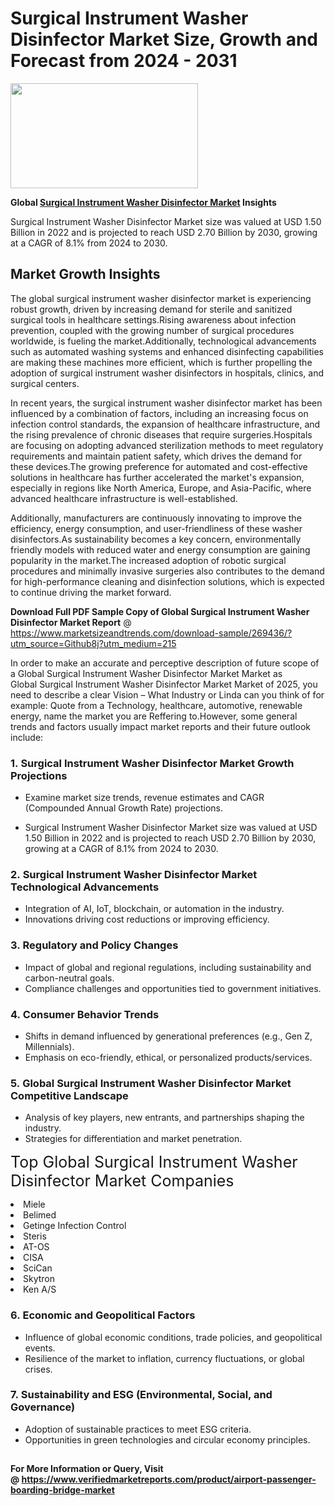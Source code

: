 <H1>Surgical Instrument Washer Disinfector Market Size, Growth and Forecast from 2024 - 2031</H1><img class="aligncenter size-medium wp-image-584254" src="https://thirdeyenews.in/wp-content/uploads/2024/09/Global-Market-Research-300x168.jpeg" alt="" width="300" height="168" /><p><strong>Global&nbsp;<a href="https://www.marketsizeandtrends.com/download-sample/269436/?utm_source=Github8j?utm_medium=215">Surgical Instrument Washer Disinfector Market</a> Insights</strong></p><p>Surgical Instrument Washer Disinfector Market size was valued at USD 1.50 Billion in 2022 and is projected to reach USD 2.70 Billion by 2030, growing at a CAGR of 8.1% from 2024 to 2030.</p><p><h2>Market Growth Insights</h2> <p>The global surgical instrument washer disinfector market is experiencing robust growth, driven by increasing demand for sterile and sanitized surgical tools in healthcare settings.Rising awareness about infection prevention, coupled with the growing number of surgical procedures worldwide, is fueling the market.Additionally, technological advancements such as automated washing systems and enhanced disinfecting capabilities are making these machines more efficient, which is further propelling the adoption of surgical instrument washer disinfectors in hospitals, clinics, and surgical centers.</p> <p>In recent years, the surgical instrument washer disinfector market has been influenced by a combination of factors, including an increasing focus on infection control standards, the expansion of healthcare infrastructure, and the rising prevalence of chronic diseases that require surgeries.Hospitals are focusing on adopting advanced sterilization methods to meet regulatory requirements and maintain patient safety, which drives the demand for these devices.The growing preference for automated and cost-effective solutions in healthcare has further accelerated the market's expansion, especially in regions like North America, Europe, and Asia-Pacific, where advanced healthcare infrastructure is well-established.</p> <p>Additionally, manufacturers are continuously innovating to improve the efficiency, energy consumption, and user-friendliness of these washer disinfectors.As sustainability becomes a key concern, environmentally friendly models with reduced water and energy consumption are gaining popularity in the market.The increased adoption of robotic surgical procedures and minimally invasive surgeries also contributes to the demand for high-performance cleaning and disinfection solutions, which is expected to continue driving the market forward.</p> <p><span class=""><strong>Download Full PDF Sample Copy of Global Surgical Instrument Washer Disinfector Market Report</strong> @ <a href="https://www.marketsizeandtrends.com/download-sample/269436/?utm_source=Github8j?utm_medium=215" target="_blank">https://www.marketsizeandtrends.com/download-sample/269436/?utm_source=Github8j?utm_medium=215</a></span></p><p>In order to make an accurate and perceptive description of future scope of a Global&nbsp;Surgical Instrument Washer Disinfector Market Market as Global&nbsp;Surgical Instrument Washer Disinfector Market Market of 2025, you need to describe a clear Vision &ndash; What Industry or Linda can you think of for example: Quote from a Technology, healthcare, automotive, renewable energy, name the market you are Reffering to.However, some general trends and factors usually impact market reports and their future outlook include:</p><h3>1.&nbsp;<strong>Surgical Instrument Washer Disinfector Market Growth Projections</strong></h3><ul><li>Examine market size trends, revenue estimates and CAGR (Compounded Annual Growth Rate) projections.</li><li><p>Surgical Instrument Washer Disinfector Market size was valued at USD 1.50 Billion in 2022 and is projected to reach USD 2.70 Billion by 2030, growing at a CAGR of 8.1% from 2024 to 2030.</p></li></ul><h3>2.&nbsp;<strong>Surgical Instrument Washer Disinfector Market Technological Advancements</strong></h3><ul><li>Integration of AI, IoT, blockchain, or automation in the industry.</li><li>Innovations driving cost reductions or improving efficiency.</li></ul><h3>3.&nbsp;<strong>Regulatory and Policy Changes</strong></h3><ul><li>Impact of global and regional regulations, including sustainability and carbon-neutral goals.</li><li>Compliance challenges and opportunities tied to government initiatives.</li></ul><h3>4.&nbsp;<strong>Consumer Behavior Trends</strong></h3><ul><li>Shifts in demand influenced by generational preferences (e.g., Gen Z, Millennials).</li><li>Emphasis on eco-friendly, ethical, or personalized products/services.</li></ul><h3>5.&nbsp;<strong>Global Surgical Instrument Washer Disinfector Market Competitive Landscape</strong></h3><ul><li>Analysis of key players, new entrants, and partnerships shaping the industry.</li><li>Strategies for differentiation and market penetration.</li></ul><p data-pm-slice="1 1 []"><span style="color: inherit; font-family: inherit; font-size: 25px;">Top Global Surgical Instrument Washer Disinfector Market Companies</span></p><div class="" data-test-id=""><p><li>Miele</li><li> Belimed</li><li> Getinge Infection Control</li><li> Steris</li><li> AT-OS</li><li> CISA</li><li> SciCan</li><li> Skytron</li><li> Ken A/S</li></p></div><h3>6.&nbsp;<strong>Economic and Geopolitical Factors</strong></h3><ul><li>Influence of global economic conditions, trade policies, and geopolitical events.</li><li>Resilience of the market to inflation, currency fluctuations, or global crises.</li></ul><h3>7.&nbsp;<strong>Sustainability and ESG (Environmental, Social, and Governance)</strong></h3><ul><li>Adoption of sustainable practices to meet ESG criteria.</li><li>Opportunities in green technologies and circular economy principles.</li></ul><h2><strong style="font-size: 14px;">For More Information or Query, Visit @&nbsp;</strong><a style="background-color: #ffffff; font-size: 14px;" href="https://www.marketsizeandtrends.com/report/surgical-instrument-washer-disinfector-market/" target="_blank">https://www.verifiedmarketreports.com/product/airport-passenger-boarding-bridge-market</a></h2>
